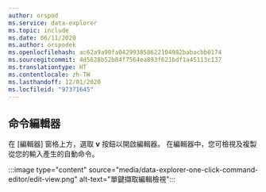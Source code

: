 ```yaml
---
author: orspod
ms.service: data-explorer
ms.topic: include
ms.date: 06/11/2020
ms.author: orspodek
ms.openlocfilehash: ac62a9a90fa042993858622104982babacbb0174
ms.sourcegitcommit: 4d5628b52b84f7564ea893f621bdf1a45113c137
ms.translationtype: HT
ms.contentlocale: zh-TW
ms.lasthandoff: 12/01/2020
ms.locfileid: "97371645"
---
```

## <a name="command-editor"></a>命令編輯器

 在 [編輯器] 窗格上方，選取 **v** 按鈕以開啟編輯器。 在編輯器中，您可檢視及複製從您的輸入產生的自動命令。 

:::image type="content" source="media/data-explorer-one-click-command-editor/edit-view.png" alt-text="單鍵擷取編輯檢視":::
